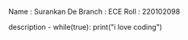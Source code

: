 Name : Surankan De
Branch : ECE
Roll : 220102098

description - while(true): print("i love coding")

